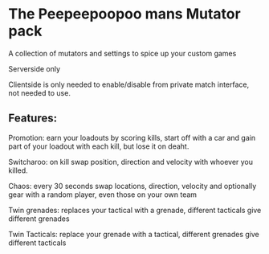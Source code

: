The Peepeepoopoo mans Mutator pack
============
A collection of mutators and settings to spice up your custom games

Serverside only

Clientside is only needed to enable/disable from private match interface, not needed to use.

Features: 
---------
Promotion: earn your loadouts by scoring kills, start off with a car and gain part of your loadout with each kill, but lose it on deaht.

Switcharoo: on kill swap position, direction and velocity with whoever you killed.

Chaos: every 30 seconds swap locations, direction, velocity and optionally gear with a random player, even those on your own team

Twin grenades: replaces your tactical with a grenade, different tacticals give different grenades

Twin Tacticals: replace your grenade with a tactical, different grenades give different tacticals
